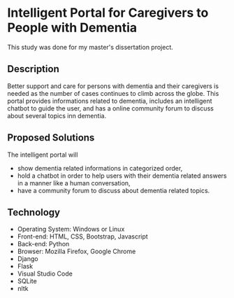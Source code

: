 # Intelligent Portal for Caregivers to People with Dementia
This study was done for my master's dissertation project.

## Description
Better support and care for persons with dementia and their caregivers is needed as the number of cases continues to climb across the globe. This portal provides informations related to dementia, includes an intelligent chatbot to guide the user, and has a online community forum to discuss about several topics inn dementia.

## Proposed Solutions
The intelligent portal will
* show dementia related informations in categorized order,
* hold a chatbot in order to help users with their dementia related answers in a manner like a human conversation,
* have a community forum to discuss about dementia related topics.

## Technology
* Operating System: Windows or Linux
* Front-end: HTML, CSS, Bootstrap, Javascript
* Back-end: Python
* Browser: Mozilla Firefox, Google Chrome
* Django
* Flask
* Visual Studio Code
* SQLite
* nltk
